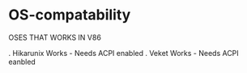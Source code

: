 # OS-compatability
OSES THAT WORKS IN V86

. Hikarunix Works - Needs ACPI enabled
. Veket Works - Needs ACPI eanbled
